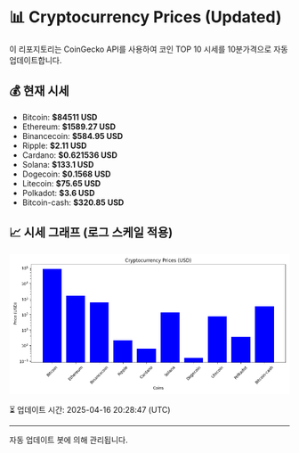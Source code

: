 
# 📊 Cryptocurrency Prices (Updated)

이 리포지토리는 CoinGecko API를 사용하여 코인 TOP 10 시세를 10분가격으로 자동 업데이트합니다.

## 💰 현재 시세
- Bitcoin: **$84511 USD**
- Ethereum: **$1589.27 USD**
- Binancecoin: **$584.95 USD**
- Ripple: **$2.11 USD**
- Cardano: **$0.621536 USD**
- Solana: **$133.1 USD**
- Dogecoin: **$0.1568 USD**
- Litecoin: **$75.65 USD**
- Polkadot: **$3.6 USD**
- Bitcoin-cash: **$320.85 USD**

## 📈 시세 그래프 (로그 스케일 적용)
![Crypto Prices](crypto_prices.png)

⏳ 업데이트 시간: 2025-04-16 20:28:47 (UTC)

---
자동 업데이트 봇에 의해 관리됩니다.
